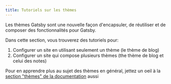 ```yaml
---
title: Tutoriels sur les thèmes
---
```


Les thèmes Gatsby sont une nouvelle façon d'encapsuler, de réutiliser et de composer des fonctionnalités pour Gatsby.

Dans cette section, vous trouverez des tutoriels pour:

1. Configurer un site en utilisant seulement un thème (le thème de blog)
2. Configurer un site qui compose plusieurs thèmes (the thème de blog et celui des notes)

Pour en apprendre plus au sujet des thèmes en général, jettez un oeil à la [section "thèmes" de la documentation](/docs/themes) aussi

<GuideList slug={props.slug} />
